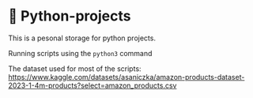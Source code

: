 # 🐍 Python-projects
This is a pesonal storage for python projects.  

Running scripts using the ```python3``` command  

The dataset used for most of the scripts: https://www.kaggle.com/datasets/asaniczka/amazon-products-dataset-2023-1-4m-products?select=amazon_products.csv  